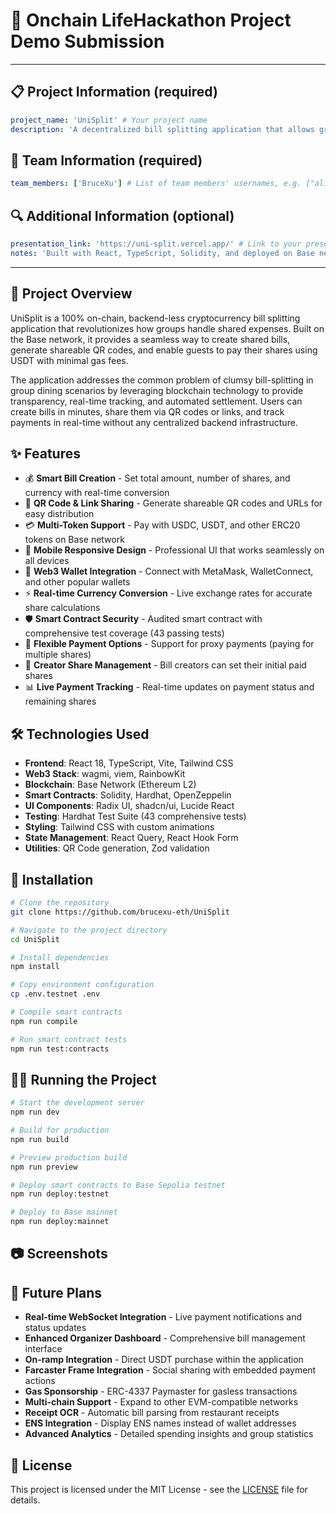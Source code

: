 # 🚀 Onchain LifeHackathon Project Demo Submission

<!--
Please fill out the information below. This information will be automatically processed.
Do not remove the --- markers or change the field names.
-->

---

## 📋 Project Information (required)

```yaml
project_name: 'UniSplit' # Your project name
description: 'A decentralized bill splitting application that allows groups to split expenses using cryptocurrency payments on Base network' # Brief description of your project
```

## 👥 Team Information (required)

```yaml
team_members: ['BruceXu'] # List of team members' usernames, e.g. ["alice", "bob"]
```

## 🔍 Additional Information (optional)

```yaml
presentation_link: 'https://uni-split.vercel.app/' # Link to your presentation slides or video
notes: 'Built with React, TypeScript, Solidity, and deployed on Base network. Features real-time currency conversion, QR code sharing, and comprehensive smart contract testing.' # Any additional information about your project
```

---

<!-- Do not edit below this line. This section will be automatically generated when your demo submission is processed. -->

## 📖 Project Overview

UniSplit is a 100% on-chain, backend-less cryptocurrency bill splitting application that revolutionizes how groups handle shared expenses. Built on the Base network, it provides a seamless way to create shared bills, generate shareable QR codes, and enable guests to pay their shares using USDT with minimal gas fees.

The application addresses the common problem of clumsy bill-splitting in group dining scenarios by leveraging blockchain technology to provide transparency, real-time tracking, and automated settlement. Users can create bills in minutes, share them via QR codes or links, and track payments in real-time without any centralized backend infrastructure.

## ✨ Features

- 💰 **Smart Bill Creation** - Set total amount, number of shares, and currency with real-time conversion
- 🔗 **QR Code & Link Sharing** - Generate shareable QR codes and URLs for easy distribution
- 💳 **Multi-Token Support** - Pay with USDC, USDT, and other ERC20 tokens on Base network
- 📱 **Mobile Responsive Design** - Professional UI that works seamlessly on all devices
- 🔐 **Web3 Wallet Integration** - Connect with MetaMask, WalletConnect, and other popular wallets
- ⚡ **Real-time Currency Conversion** - Live exchange rates for accurate share calculations
- 🛡️ **Smart Contract Security** - Audited smart contract with comprehensive test coverage (43 passing tests)
- 👥 **Flexible Payment Options** - Support for proxy payments (paying for multiple shares)
- 🎯 **Creator Share Management** - Bill creators can set their initial paid shares
- 📊 **Live Payment Tracking** - Real-time updates on payment status and remaining shares

## 🛠️ Technologies Used

- **Frontend**: React 18, TypeScript, Vite, Tailwind CSS
- **Web3 Stack**: wagmi, viem, RainbowKit
- **Blockchain**: Base Network (Ethereum L2)
- **Smart Contracts**: Solidity, Hardhat, OpenZeppelin
- **UI Components**: Radix UI, shadcn/ui, Lucide React
- **Testing**: Hardhat Test Suite (43 comprehensive tests)
- **Styling**: Tailwind CSS with custom animations
- **State Management**: React Query, React Hook Form
- **Utilities**: QR Code generation, Zod validation

## 🚀 Installation

```bash
# Clone the repository
git clone https://github.com/brucexu-eth/UniSplit

# Navigate to the project directory
cd UniSplit

# Install dependencies
npm install

# Copy environment configuration
cp .env.testnet .env

# Compile smart contracts
npm run compile

# Run smart contract tests
npm run test:contracts
```

## 🏃‍♂️ Running the Project

```bash
# Start the development server
npm run dev

# Build for production
npm run build

# Preview production build
npm run preview

# Deploy smart contracts to Base Sepolia testnet
npm run deploy:testnet

# Deploy to Base mainnet
npm run deploy:mainnet
```

## 📷 Screenshots

<!-- Add screenshots of your project here -->

## 🔮 Future Plans

- **Real-time WebSocket Integration** - Live payment notifications and status updates
- **Enhanced Organizer Dashboard** - Comprehensive bill management interface
- **On-ramp Integration** - Direct USDT purchase within the application
- **Farcaster Frame Integration** - Social sharing with embedded payment actions
- **Gas Sponsorship** - ERC-4337 Paymaster for gasless transactions
- **Multi-chain Support** - Expand to other EVM-compatible networks
- **Receipt OCR** - Automatic bill parsing from restaurant receipts
- **ENS Integration** - Display ENS names instead of wallet addresses
- **Advanced Analytics** - Detailed spending insights and group statistics

## 📝 License

This project is licensed under the MIT License - see the [LICENSE](LICENSE) file for details.
